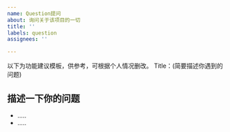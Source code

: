 ```yaml
---
name: Question提问
about: 询问关于该项目的一切
title: ''
labels: question
assignees: ''

---
```


以下为功能建议模板，供参考，可根据个人情况删改。
Title：(简要描述你遇到的问题)

## 描述一下你的问题
* .....
* .....
